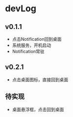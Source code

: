 # devLog

## v0.1.1
- 点击Notification回到桌面
- 系统服务，开机启动
- Notification常驻

## v0.2.1
- 点击桌面图标，直接回到桌面


## 待实现
- 桌面悬浮框，点击回到桌面
